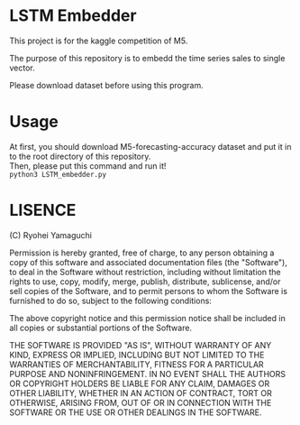 # LSTM Embedder
This project is for the kaggle competition of M5.  
  
The purpose of this repository is to embedd the time series sales to single vector.  

Please download dataset before using this program.  
   
# Usage
At first, you should download M5-forecasting-accuracy dataset and put it in to the root directory of this repository.  
Then, please put this command and run it!  
```python3 LSTM_embedder.py```  
   
# LISENCE

(C) Ryohei Yamaguchi  
  
  
Permission is hereby granted, free of charge, to any person obtaining a copy of this software and associated documentation files (the "Software"), to deal in the Software without restriction, including without limitation the rights to use, copy, modify, merge, publish, distribute, sublicense, and/or sell copies of the Software, and to permit persons to whom the Software is furnished to do so, subject to the following conditions:

The above copyright notice and this permission notice shall be included in all copies or substantial portions of the Software.

THE SOFTWARE IS PROVIDED "AS IS", WITHOUT WARRANTY OF ANY KIND, EXPRESS OR IMPLIED, INCLUDING BUT NOT LIMITED TO THE WARRANTIES OF MERCHANTABILITY, FITNESS FOR A PARTICULAR PURPOSE AND NONINFRINGEMENT. IN NO EVENT SHALL THE AUTHORS OR COPYRIGHT HOLDERS BE LIABLE FOR ANY CLAIM, DAMAGES OR OTHER LIABILITY, WHETHER IN AN ACTION OF CONTRACT, TORT OR OTHERWISE, ARISING FROM, OUT OF OR IN CONNECTION WITH THE SOFTWARE OR THE USE OR OTHER DEALINGS IN THE SOFTWARE.
